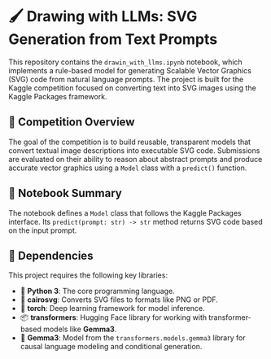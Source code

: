 # 🖌️ Drawing with LLMs: SVG Generation from Text Prompts

This repository contains the `drawin_with_llms.ipynb` notebook, which implements a rule-based model for generating Scalable Vector Graphics (SVG) code from natural language prompts. The project is built for the Kaggle competition focused on converting text into SVG images using the Kaggle Packages framework.

## 📘 Competition Overview

The goal of the competition is to build reusable, transparent models that convert textual image descriptions into executable SVG code. Submissions are evaluated on their ability to reason about abstract prompts and produce accurate vector graphics using a `Model` class with a `predict()` function.

## 📄 Notebook Summary

The notebook defines a `Model` class that follows the Kaggle Packages interface. Its `predict(prompt: str) -> str` method returns SVG code based on the input prompt.

## 🧩 Dependencies

This project requires the following key libraries:

- 🐍 **Python 3**: The core programming language.
- 🔧 **cairosvg**: Converts SVG files to formats like PNG or PDF.
- 🤖 **torch**: Deep learning framework for model inference.
- 📦 **transformers**: Hugging Face library for working with transformer-based models like **Gemma3**.
- 🧠 **Gemma3**: Model from the `transformers.models.gemma3` library for causal language modeling and conditional generation.
